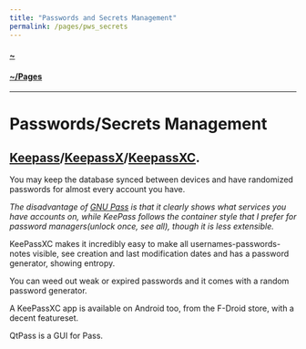 ```yaml
---
title: "Passwords and Secrets Management"
permalink: /pages/pws_secrets
---
```


#### [~](../../README.md)

#### [~/Pages](../pages.md)

---

# Passwords/Secrets Management

## [Keepass](https://keepass.info/)/[KeepassX](https://www.keepassx.org/)/[KeepassXC](https://keepassxc.org/).

You may keep the database synced between devices and have randomized passwords for almost every account you have.

_The disadvantage of [GNU Pass](https://wiki.archlinux.org/title/Pass) is that it clearly shows what services you have accounts on, while KeePass follows the container style that I prefer for password managers(unlock once, see all), though it is less extensible._

KeePassXC makes it incredibly easy to make all usernames-passwords-notes visible, see creation and last modification dates and has a password generator, showing entropy.

You can weed out weak or expired passwords and it comes with a random password generator.

A KeePassXC app is available on Android too, from the F-Droid store, with a decent featureset.

QtPass is a GUI for Pass.
